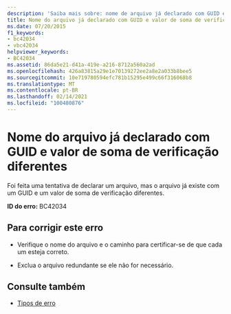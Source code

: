 ```yaml
---
description: 'Saiba mais sobre: nome de arquivo já declarado com GUID e valor de soma de verificação diferentes'
title: Nome do arquivo já declarado com GUID e valor de soma de verificação diferentes
ms.date: 07/20/2015
f1_keywords:
- bc42034
- vbc42034
helpviewer_keywords:
- BC42034
ms.assetid: 86da5e21-d41a-419e-a216-8712a560a2ad
ms.openlocfilehash: 426a83815a29e1e70139272ee2a8e2a033b8bee5
ms.sourcegitcommit: 10e719780594efc781b15295e499c66f316068b8
ms.translationtype: MT
ms.contentlocale: pt-BR
ms.lasthandoff: 02/14/2021
ms.locfileid: "100480876"
---
```

# <a name="file-name-already-declared-with-a-different-guid-and-checksum-value"></a>Nome do arquivo já declarado com GUID e valor de soma de verificação diferentes

Foi feita uma tentativa de declarar um arquivo, mas o arquivo já existe com um GUID e um valor de soma de verificação diferentes.  
  
 **ID do erro:** BC42034  
  
## <a name="to-correct-this-error"></a>Para corrigir este erro  
  
- Verifique o nome do arquivo e o caminho para certificar-se de que cada um esteja correto.  
  
- Exclua o arquivo redundante se ele não for necessário.  
  
## <a name="see-also"></a>Consulte também

- [Tipos de erro](../programming-guide/language-features/error-types.md)
